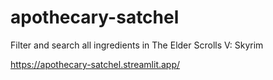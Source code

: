# apothecary-satchel
Filter and search all ingredients in The Elder Scrolls V: Skyrim

https://apothecary-satchel.streamlit.app/
